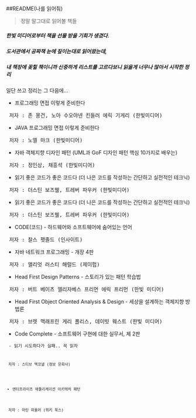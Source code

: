 ##README(나를 읽어줘)

> 정말 말그대로 읽어볼 책들

##### 한빛 미디어로부터 책을 선물 받을 기회가 생겼다.
##### 도서관에서 공짜책 눈에 짚이는대로 읽어왔는데,  
##### 내 책장에 꽂힐 책이니까 신중하게 리스트를 고르다보니 읽을게 너무나 많아서 시작한 정리

일단 쓰고 정리는 그 다음에...

- 프로그래밍 면접 이렇게 준비한다

<pre> 저자 : 존 몽건, 노아 수오야넨 킨들러 에릭 기게리 (한빛미디어) </pre>

- JAVA 프로그래밍 면접 이렇게 준비한다

<pre> 저자 : 노엘 마크 (한빛미디어) </pre>

- 자바 객체지향 디자인 패턴 (UML과 GoF 디자인 패턴 핵심 10가지로 배우는)

<pre> 저자 : 정인상, 채흥석 (한빛미디어) </pre>

- 읽기 좋은 코드가 좋은 코드다 (더 나은 코드를 작성하는 간단하고 실전적인 테크닉)

<pre> 저자 : 더스틴 보즈웰, 트레버 파우커 (한빛미디어) </pre>

- 읽기 좋은 코드가 좋은 코드다 (더 나은 코드를 작성하는 간단하고 실전적인 테크닉)

<pre> 저자 : 더스틴 보즈웰, 트레버 파우커 (한빛미디어) </pre>

- CODE(코드) - 하드웨어와 소프트웨어에 숨어있는 언어

<pre> 저자 : 찰스 펫졸드 (인사이트) </pre>

- 자바 네트워크 프로그래밍 - 개장 4판

<pre> 저자 : 앨리엇 러스티 해럴드 (제이펍) </pre>

- Head First Design Patterns - 스토리가 있는 패턴 학습법

<pre> 저자 : 버트 베이츠 엘리자베스 프리먼 에릭 프리먼 (한빛 미디어) </pre>

- Head First Object Oriented Analysis & Design - 세상을 설계하는 객체지향 방법론

<pre> 저자 : 브렛 맥래프린 게리 폴리스, 데이빗 웨스트 (한빛 미디어) </pre>

- Code Complete - 소프트웨어 구현에 대한 실무서, 제 2판

<code> - 읽기 시도하다가 실패.. 꼭 읽자  <code>
<pre> 저자 : 스티브 맥코넬 (정보 문화사) </pre>


- 엔터프라이즈 애플리케이션 아키텍처 패턴

<pre> 저자 : 마틴 파울러 (위키 북스) </pre>

